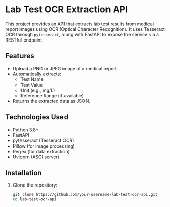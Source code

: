 # Lab Test OCR Extraction API

This project provides an API that extracts lab test results from medical report images using OCR (Optical Character Recognition). It uses Tesseract OCR through `pytesseract`, along with FastAPI to expose the service via a RESTful endpoint.

## Features

- Upload a PNG or JPEG image of a medical report.
- Automatically extracts:
  - Test Name
  - Test Value
  - Unit (e.g., mg/L)
  - Reference Range (if available)
- Returns the extracted data as JSON.

## Technologies Used

- Python 3.8+
- FastAPI
- pytesseract (Tesseract OCR)
- Pillow (for image processing)
- Regex (for data extraction)
- Uvicorn (ASGI server)

## Installation

1. Clone the repository:

   ```bash
   git clone https://github.com/your-username/lab-test-ocr-api.git
   cd lab-test-ocr-api
